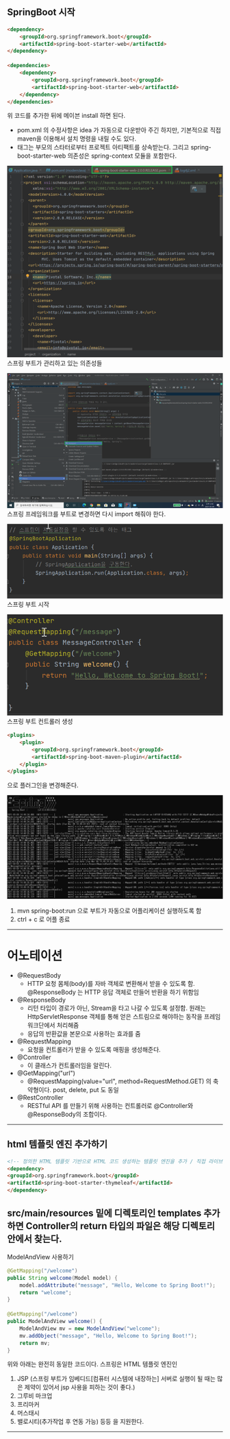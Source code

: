 SpringBoot 시작
-
```html
<dependency>
    <groupId>org.springframework.boot</groupId>
    <artifactId>spring-boot-starter-web</artifactId>
</dependency>

<dependencies>
    <dependency>
        <groupId>org.springframework.boot</groupId>
        <artifactId>spring-boot-starter-web</artifactId>
    </dependency>
</dependencies>
```
위 코드를 추가한 뒤에 메이븐 install 하면 된다.


* pom.xml 의 수정사항은 idea 가 자동으로 다운받아 주긴 하지만, 기본적으로 직접 maven을 이용해서 설치 명령을 내릴 수도 있다.
* <parent> 태그는 부모의 스타터로부터 프로젝트 아티팩트를 상속받는다. 그리고 spring-boot-starter-web 의존성은 spring-context 모듈을 포함한다.

![스프링 부트가 관리하고 있는 의존성들](../src/main/resources/image/boot_pom.png)
스프링 부트가 관리하고 있는 의존성들

![스프링 부트가 관리하고 있는 의존성들](../src/main/resources/image/bootReimport.png)
스프링 프레임워크를 부트로 변경하면 다시 import 해줘야 한다.

![스프링 부트 시작](../src/main/resources/image/bootStart.png)
스프링 부트 시작 

![스프링 부트 컨트롤러 생성](../src/main/resources/image/bootControllerSetting.png)
스프링 부트 컨트롤러 생성

```html
<plugins>
    <plugin>
        <groupId>org.springframework.boot</groupId>
        <artifactId>spring-boot-maven-plugin</artifactId>
    </plugin>
</plugins>
```
으로 플러그인을 변경해준다.

![실행과 종료](./src/main/resources/image/bootMavenStart.png)
1. mvn spring-boot:run 으로 부트가 자동으로 어플리케이션 실행하도록 함
2. ctrl + c 로 어플 종료

---

# 어노테이션
 * @RequestBody
    - HTTP 요청 몸체(body)를 자바 객체로 변환해서 받을 수 있도록 함. @ResponseBody 는 HTTP 응답 객체로 만들어 반환을 하기 위함임
 * @ResponseBody 
    - 리턴 타입이 경로가 아닌, Stream을 타고 나갈 수 있도록 설정함. 원래는 HttpServletResponse 객체를 통해 얻은 스트림으로 해야하는 동작을 프레임워크단에서 처리해줌
    - 응답의 반환값을 본문으로 사용하는 효과를 줌
 * @RequestMapping
    - 요청을 컨트롤러가 받을 수 있도록 매핑을 생성해준다.
 * @Controller
    - 이 클래스가 컨트롤러임을 알린다. 
 * @GetMapping("url")
    - @RequestMapping(value="url", method=RequestMethod.GET) 의 축약형이다. post, delete, put 도 동일
 * @RestController
    - RESTful API 를 만들기 위해 사용하는 컨트롤러로 @Controller와 @ResponseBody의 조합이다.
 
 
 ---

html 템플릿 엔진 추가하기
-
 
 ```html
<!-- 정의한 HTML 템플릿 기반으로 HTML 코드 생성하는 템플릿 엔진을 추가 / 직접 라이브러리를 추가하는 것이 아닌 부트가 할 수 있도록 -->
<dependency>
 <groupId>org.springframework.boot</groupId>
 <artifactId>spring-boot-starter-thymeleaf</artifactId>
</dependency>
 ```
src/main/resources 밑에 디렉토리인 templates 추가 하면
Controller의 return 타입의 파일은 해당 디렉토리 안에서 찾는다.
---

ModelAndView 사용하기
```java
@GetMapping("/welcome")
public String welcome(Model model) {
    model.addAttribute("message", "Hello, Welcome to Spring Boot!");
    return "welcome";
}

@GetMapping("/welcome")
public ModelAndView welcome() {
    ModelAndView mv = new ModelAndView("welcome");
    mv.addObject("message", "Hello, Welcome to Spring Boot!");
    return mv;
}
```

위와 아래는 완전히 동일한 코드이다. 
스프링은 HTML 템플릿 엔진인
1. JSP (스프링 부트가 임베디드[컴퓨터 시스템에 내장하는] 서버로 실행이 될 때는 많은 제약이 있어서 jsp 사용을 피하는 것이 좋다.)
2. 그루비 마크업
3. 프리마커
4. 머스태시 
5. 밸로시티(추가작업 후 연동 가능)
등등 을 지원한다.

---


